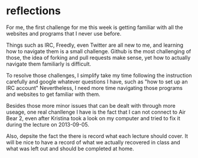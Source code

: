 reflections
===========

For me, the first challenge for me this week is getting familiar 
with all the websites and programs that I never use before.

Things such as IRC, Freedly, even Twitter are all new to me, and 
learning how to navigate them is a small challenge.
Github is the most challenging of those, the idea of forking and pull requests
make sense, yet how to actually navigate them familiarly is difficult.

To resolve those challenges, I simplify take my time following the instruction carefully and
google whatever questions I have, such as "how to set up an IRC account"
Nevertheless, I need more time navigating those programs and websites to get familiar with them.

Besides those more minor issues that can be dealt with through more useage,
one real chanllenge I have is the fact that I can not connect to Air Bear 2, even after
Kristina took a look on my computer and tried to fix it during the lecture on 2013-09-05.

Also, depsite the fact the there is record what each lecture should cover.
It will be nice to have a record of what we actually recovered in class and what was
left out and should be completed at home.
